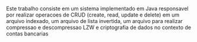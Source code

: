 Este trabalho consiste em um sistema implementado em Java responsavel por realizar operacoes de CRUD (create, read, update e delete) em um arquivo indexado, um arquivo de lista invertida, um arquivo para realizar compressao e descompressao LZW e criptografia de dados no contexto de contas bancarias
